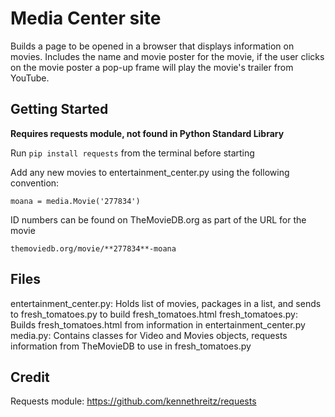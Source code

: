 # Media Center site

Builds a page to be opened in a browser that displays information on movies.
Includes the name and movie poster for the movie, if the user clicks
on the movie poster a pop-up frame will play the movie's trailer from YouTube.

Getting Started
---------------
**Requires requests module, not found in Python Standard Library**

Run `pip install requests` from the terminal before starting

Add any new movies to entertainment_center.py using the following convention:
    
    moana = media.Movie('277834')

ID numbers can be found on TheMovieDB.org as part of the URL for the movie

    themoviedb.org/movie/**277834**-moana

Files
------
entertainment_center.py: Holds list of movies, packages in a list, and sends
  to fresh_tomatoes.py to build fresh_tomatoes.html
fresh_tomatoes.py: Builds fresh_tomatoes.html from information in
  entertainment_center.py  
media.py: Contains classes for Video and Movies objects, requests information
  from TheMovieDB to use in fresh_tomatoes.py

Credit
------
Requests module: https://github.com/kennethreitz/requests
